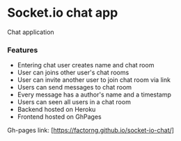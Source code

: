 # Socket.io chat app

Chat application

### Features

- Entering chat user creates name and chat room
- User can joins other user's chat rooms
- User can invite another user to join chat room via link
- Users can send messages to chat room
- Every message has a author's name and a timestamp
- Users can seen all users in a chat room
- Backend hosted on Heroku
- Frontend hosted on GhPages

Gh-pages link: [https://factorng.github.io/socket-io-chat/]
